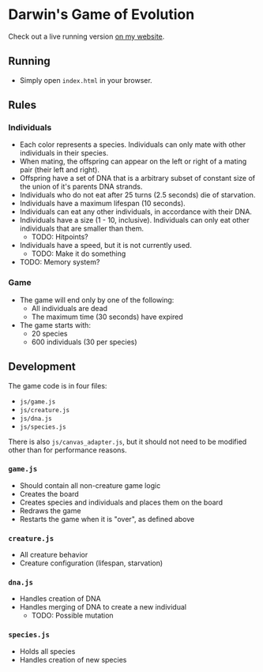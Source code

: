 # Darwin's Game of Evolution

Check out a live running version [on my website](http:/j3rn.com/goe).

## Running
- Simply open `index.html` in your browser.

## Rules

### Individuals

- Each color represents a species. Individuals can only mate with other individuals in their species.
- When mating, the offspring can appear on the left or right of a mating pair (their left and right).
- Offspring have a set of DNA that is a arbitrary subset of constant size of the union of it's parents DNA strands.
- Individuals who do not eat after 25 turns (2.5 seconds) die of starvation.
- Individuals have a maximum lifespan (10 seconds).
- Individuals can eat any other individuals, in accordance with their DNA.
- Individuals have a size (1 - 10, inclusive). Individuals can only eat other individuals that are smaller than them.
    - TODO: Hitpoints?
- Individuals have a speed, but it is not currently used.
    - TODO: Make it do something
- TODO: Memory system?

### Game

- The game will end only by one of the following:
    - All individuals are dead
    - The maximum time (30 seconds) have expired
- The game starts with:
    - 20 species
    - 600 individuals (30 per species)

## Development

The game code is in four files:
- `js/game.js`
- `js/creature.js`
- `js/dna.js`
- `js/species.js`

There is also `js/canvas_adapter.js`, but it should not need to be modified other than for performance reasons.

### `game.js`

- Should contain all non-creature game logic
- Creates the board
- Creates species and individuals and places them on the board
- Redraws the game
- Restarts the game when it is "over", as defined above

### `creature.js`

- All creature behavior
- Creature configuration (lifespan, starvation)

### `dna.js`

- Handles creation of DNA
- Handles merging of DNA to create a new individual
    - TODO: Possible mutation

### `species.js`

- Holds all species
- Handles creation of new species
